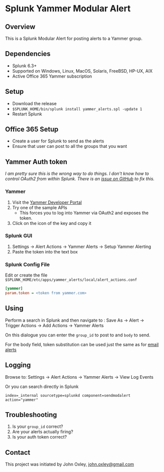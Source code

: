 # Splunk Yammer Modular Alert

## Overview

This is a Splunk Modular Alert for posting alerts to a Yammer group.

## Dependencies

* Splunk 6.3+
* Supported on Windows, Linux, MacOS, Solaris, FreeBSD, HP-UX, AIX
* Active Office 365 Yammer subscription

## Setup

* Download the release
* `$SPLUNK_HOME/bin/splunk install yammer_alerts.spl -update 1`
* Restart Splunk

## Office 365 Setup

* Create a user for Splunk to send as the alerts
* Ensure that user can post to all the groups that you want

## Yammer Auth token

_I am pretty sure this is the wrong way to do things.  I don't know how to control OAuth2 from within Splunk.  There is an [issue on
GitHub](https://github.com/oxo42/SplunkYammerAlert/issues/1) to fix this._

### Yammer

1. Visit the  [Yammer Developer Portal](https://developer.yammer.com/docs/messagesjson)
2. Try one of the sample APIs
     * This forces you to log into Yammer via OAuth2 and exposes the token.
3. Click on the icon of the key and copy it


### Splunk GUI

1. Settings -> Alert Actions -> Yammer Alerts -> Setup Yammer Alerting
2. Paste the token into the text box

### Splunk Config File

Edit or create the file `$SPLUNK_HOME/etc/apps/yammer_alerts/local/alert_actions.conf`

```ini
[yammer]
param.token = <token from yammer.com>
```

## Using

Perform a search in Splunk and then navigate to : Save As -> Alert -> Trigger Actions -> Add Actions -> Yammer Alerts

On this dialogue you can enter the `group_id` to post to and `body` to send.

For the body field, token substitution can be used just the same as for [email alerts](http://docs.splunk.com/Documentation/Splunk/latest/Alert/Setupalertactions#Tokens_available_for_email_notifications)

## Logging

Browse to: Settings -> Alert Actions -> Yammer Alerts -> View Log Events

Or you can search directly in Splunk

```
index=_internal sourcetype=splunkd component=sendmodalert action="yammer"
```

## Troubleshooting

1. Is your `group_id` correct?
2. Are your alerts actually firing?
3. Is your auth token correct?

## Contact

This project was initiated by John Oxley, john.oxley@gmail.com
